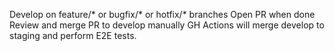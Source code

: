 Develop on feature/* or bugfix/* or hotfix/* branches
Open PR when done
Review and merge PR to develop manually
GH Actions will merge develop to staging and perform E2E tests.

